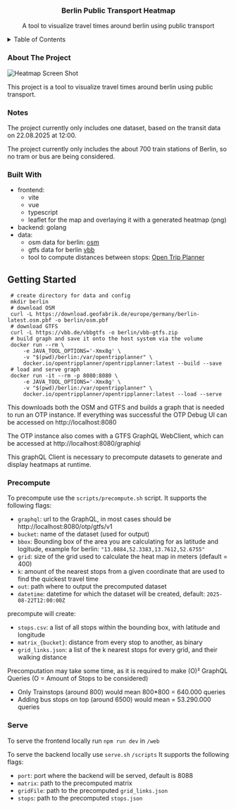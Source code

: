 


<h3 align="center">Berlin Public Transport Heatmap</h3>

  <p align="center">
    A tool to visualize travel times around berlin using public transport
  </p>

<!-- TABLE OF CONTENTS -->
<details>
  <summary>Table of Contents</summary>
  <ol>
    <li>
      <a href="#about-the-project">About The Project</a>
      <ul>
        <li><a href="#notes">Notes</a></li>
        <li><a href="#built-with">Built With</a></li>
      </ul>
    </li>
    <li>
      <a href="#getting-started">Getting Started</a>
      <ul>
        <li><a href="#precompute">Precompute</a></li>
        <li><a href="#serve">Serve</a></li>
      </ul>
    </li>
  </ol>
</details>


### About The Project

![Heatmap Screen Shot](./static/screenshot.png)

This project is a tool to visualize travel times around berlin using public transport.

### Notes

The project currently only includes one dataset, based on the transit data on 22.08.2025 at 12:00.

The project currently only includes the about 700 train stations of Berlin, so no tram or bus are being considered.

### Built With

+ frontend:  
  + vite
  + vue
  + typescript
  + leaflet for the map and overlaying it with a generated heatmap (png)
+ backend: golang
+ data: 
  + osm data for berlin: [osm](https://download.geofabrik.de/europe/germany/berlin-latest.osm.pbf)
  + gtfs data for berlin [vbb](https://vbb.de/vbbgtfs)
  + tool to compute distances between stops: [Open Trip Planner](https://docs.opentripplanner.org/en/latest/)

  
## Getting Started

```
 # create directory for data and config
 mkdir berlin
 # download OSM
 curl -L https://download.geofabrik.de/europe/germany/berlin-latest.osm.pbf -o berlin/osm.pbf  
 # download GTFS
 curl -L https://vbb.de/vbbgtfs -o berlin/vbb-gtfs.zip
 # build graph and save it onto the host system via the volume
 docker run --rm \
     -e JAVA_TOOL_OPTIONS='-Xmx8g' \
     -v "$(pwd)/berlin:/var/opentripplanner" \
     docker.io/opentripplanner/opentripplanner:latest --build --save
 # load and serve graph
 docker run -it --rm -p 8080:8080 \
     -e JAVA_TOOL_OPTIONS='-Xmx8g' \
     -v "$(pwd)/berlin:/var/opentripplanner" \
     docker.io/opentripplanner/opentripplanner:latest --load --serve
```

This downloads both the OSM and GTFS and builds a graph that is needed to run an OTP instance.
If everything was successful the OTP Debug UI can be accessed on http://localhost:8080

The OTP instance also comes with a GTFS GraphQL WebClient, which can be accessed at http://localhost:8080/graphiql 

This graphQL Client is necessary to precompute datasets to generate and display heatmaps at runtime.

### Precompute

To precompute use the `scripts/precompute.sh` script.
It supports the following flags:
* `graphql`: url to the GraphQL, in most cases should be http://localhost:8080/otp/gtfs/v1
* `bucket`: name of the dataset (used for output)
* `bbox`: Bounding box of the area you are calculating for as latitude and logitude, example for berlin: `"13.0884,52.3383,13.7612,52.6755"`
* `grid`: size of the grid used to calculate the heat map in meters (default = 400)
* `k`: amount of the nearest stops from a given coordinate that are used to find the quickest travel time
* `out`: path where to output the precomputed dataset
* `datetime`: datetime for which the dataset will be created, default: `2025-08-22T12:00:00Z`

precompute will create:
+ `stops.csv`: a list of all stops within the bounding box, with latitude and longitude
+ `matrix_{bucket}`: distance from every stop to another, as binary
+ `grid_links.json`: a list of the k nearest stops for every grid, and their walking distance

Precomputation may take some time, as it is required to make (O)² GraphQL Queries (O = Amount of Stops to be considered)
+ Only Trainstops (around 800) would mean 800*800 = 640.000 queries
+ Adding bus stops on top (around 6500) would mean = 53.290.000 queries

### Serve
To serve the frontend locally run `npm run dev` in `/web`

To serve the backend locally use `serve.sh` `/scripts`
It supports the following flags:
* `port`: port where the backend will be served, default is 8088
* `matrix`: path to the precomputed matrix 
* `gridFile`: path to the precomputed `grid_links.json`
* `stops`: path to the precomputed `stops.json`
